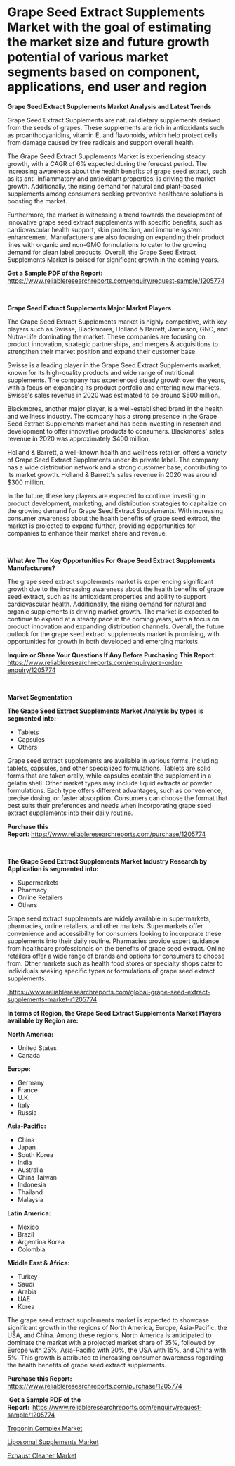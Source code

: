 <p><h1>Grape Seed Extract Supplements Market with the goal of estimating the market size and future growth potential of various market segments based on component, applications, end user and region</h1></p><p><strong>Grape Seed Extract Supplements Market Analysis and Latest Trends</strong></p>
<p><p>Grape Seed Extract Supplements are natural dietary supplements derived from the seeds of grapes. These supplements are rich in antioxidants such as proanthocyanidins, vitamin E, and flavonoids, which help protect cells from damage caused by free radicals and support overall health.</p><p>The Grape Seed Extract Supplements Market is experiencing steady growth, with a CAGR of 6% expected during the forecast period. The increasing awareness about the health benefits of grape seed extract, such as its anti-inflammatory and antioxidant properties, is driving the market growth. Additionally, the rising demand for natural and plant-based supplements among consumers seeking preventive healthcare solutions is boosting the market.</p><p>Furthermore, the market is witnessing a trend towards the development of innovative grape seed extract supplements with specific benefits, such as cardiovascular health support, skin protection, and immune system enhancement. Manufacturers are also focusing on expanding their product lines with organic and non-GMO formulations to cater to the growing demand for clean label products. Overall, the Grape Seed Extract Supplements Market is poised for significant growth in the coming years.</p></p>
<p><strong>Get a Sample PDF of the Report:&nbsp;</strong> <a href="https://www.reliableresearchreports.com/enquiry/request-sample/1205774">https://www.reliableresearchreports.com/enquiry/request-sample/1205774</a></p>
<p>&nbsp;</p>
<p><strong>Grape Seed Extract Supplements Major Market Players</strong></p>
<p><p>The Grape Seed Extract Supplements market is highly competitive, with key players such as Swisse, Blackmores, Holland & Barrett, Jamieson, GNC, and Nutra-Life dominating the market. These companies are focusing on product innovation, strategic partnerships, and mergers & acquisitions to strengthen their market position and expand their customer base.</p><p>Swisse is a leading player in the Grape Seed Extract Supplements market, known for its high-quality products and wide range of nutritional supplements. The company has experienced steady growth over the years, with a focus on expanding its product portfolio and entering new markets. Swisse's sales revenue in 2020 was estimated to be around $500 million.</p><p>Blackmores, another major player, is a well-established brand in the health and wellness industry. The company has a strong presence in the Grape Seed Extract Supplements market and has been investing in research and development to offer innovative products to consumers. Blackmores' sales revenue in 2020 was approximately $400 million.</p><p>Holland & Barrett, a well-known health and wellness retailer, offers a variety of Grape Seed Extract Supplements under its private label. The company has a wide distribution network and a strong customer base, contributing to its market growth. Holland & Barrett's sales revenue in 2020 was around $300 million.</p><p>In the future, these key players are expected to continue investing in product development, marketing, and distribution strategies to capitalize on the growing demand for Grape Seed Extract Supplements. With increasing consumer awareness about the health benefits of grape seed extract, the market is projected to expand further, providing opportunities for companies to enhance their market share and revenue.</p></p>
<p>&nbsp;</p>
<p><strong>What Are The Key Opportunities For Grape Seed Extract Supplements Manufacturers?</strong></p>
<p><p>The grape seed extract supplements market is experiencing significant growth due to the increasing awareness about the health benefits of grape seed extract, such as its antioxidant properties and ability to support cardiovascular health. Additionally, the rising demand for natural and organic supplements is driving market growth. The market is expected to continue to expand at a steady pace in the coming years, with a focus on product innovation and expanding distribution channels. Overall, the future outlook for the grape seed extract supplements market is promising, with opportunities for growth in both developed and emerging markets.</p></p>
<p><strong>Inquire or Share Your Questions If Any Before Purchasing This Report:</strong> <a href="https://www.reliableresearchreports.com/enquiry/pre-order-enquiry/1205774">https://www.reliableresearchreports.com/enquiry/pre-order-enquiry/1205774</a></p>
<p>&nbsp;</p>
<p><strong>Market Segmentation</strong></p>
<p><strong>The Grape Seed Extract Supplements Market Analysis by types is segmented into:</strong></p>
<p><ul><li>Tablets</li><li>Capsules</li><li>Others</li></ul></p>
<p><p>Grape seed extract supplements are available in various forms, including tablets, capsules, and other specialized formulations. Tablets are solid forms that are taken orally, while capsules contain the supplement in a gelatin shell. Other market types may include liquid extracts or powder formulations. Each type offers different advantages, such as convenience, precise dosing, or faster absorption. Consumers can choose the format that best suits their preferences and needs when incorporating grape seed extract supplements into their daily routine.</p></p>
<p><strong>Purchase this Report:&nbsp;</strong><a href="https://www.reliableresearchreports.com/purchase/1205774">https://www.reliableresearchreports.com/purchase/1205774</a></p>
<p>&nbsp;</p>
<p><strong>The Grape Seed Extract Supplements Market Industry Research by Application is segmented into:</strong></p>
<p><ul><li>Supermarkets</li><li>Pharmacy</li><li>Online Retailers</li><li>Others</li></ul></p>
<p><p>Grape seed extract supplements are widely available in supermarkets, pharmacies, online retailers, and other markets. Supermarkets offer convenience and accessibility for consumers looking to incorporate these supplements into their daily routine. Pharmacies provide expert guidance from healthcare professionals on the benefits of grape seed extract. Online retailers offer a wide range of brands and options for consumers to choose from. Other markets such as health food stores or specialty shops cater to individuals seeking specific types or formulations of grape seed extract supplements.</p></p>
<p><a href="https://www.reliableresearchreports.com/global-grape-seed-extract-supplements-market-r1205774">&nbsp;https://www.reliableresearchreports.com/global-grape-seed-extract-supplements-market-r1205774</a></p>
<p><strong>In terms of Region, the Grape Seed Extract Supplements Market Players available by Region are:</strong></p>
<p>
    <p> <strong> North America: </strong>
        <ul>
            <li>United States</li>
            <li>Canada</li>
        </ul>
        </p> 
    <p> <strong> Europe: </strong>
        <ul>
            <li>Germany</li>
            <li>France</li>
            <li>U.K.</li>
            <li>Italy</li>
            <li>Russia</li>
        </ul>
        </p> 
    <p> <strong> Asia-Pacific: </strong>
        <ul>
            <li>China</li>
            <li>Japan</li>
            <li>South Korea</li>
            <li>India</li>
            <li>Australia</li>
            <li>China Taiwan</li>
            <li>Indonesia</li>
            <li>Thailand</li>
            <li>Malaysia</li>
        </ul>
        </p> 
    <p> <strong> Latin America: </strong>
        <ul>
            <li>Mexico</li>
            <li>Brazil</li>
            <li>Argentina Korea</li>
            <li>Colombia</li>
        </ul>
        </p> 
    <p> <strong> Middle East & Africa: </strong>
        <ul>
            <li>Turkey</li>
            <li>Saudi</li>
            <li>Arabia</li>
            <li>UAE</li>
            <li>Korea</li>
        </ul>
    </p>
    </p>
<p><p>The grape seed extract supplements market is expected to showcase significant growth in the regions of North America, Europe, Asia-Pacific, the USA, and China. Among these regions, North America is anticipated to dominate the market with a projected market share of 35%, followed by Europe with 25%, Asia-Pacific with 20%, the USA with 15%, and China with 5%. This growth is attributed to increasing consumer awareness regarding the health benefits of grape seed extract supplements.</p></p>
<p><strong>Purchase this Report: </strong><a href="https://www.reliableresearchreports.com/purchase/1205774">https://www.reliableresearchreports.com/purchase/1205774</a></p>
<p>&nbsp;<strong>Get a Sample PDF of the Report:&nbsp;&nbsp;</strong><a href="https://www.reliableresearchreports.com/enquiry/request-sample/1205774">https://www.reliableresearchreports.com/enquiry/request-sample/1205774</a></p>
<p><strong></strong></p>
<p><p><a href="https://github.com/LibbySpencer2018/Market-Research-Report-List-1/blob/main/troponin-complex-market.md">Troponin Complex Market</a></p><p><a href="https://github.com/ashman753/Market-Research-Report-List-1/blob/main/liposomal-supplements-market.md">Liposomal Supplements Market</a></p><p><a href="https://www.linkedin.com/pulse/exhaust-cleaner-market-key-successful-business-strategy-forecast-jpwpf">Exhaust Cleaner Market</a></p></p>
